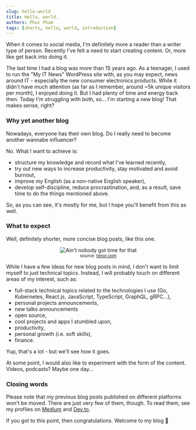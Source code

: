 ```yaml
---
slug: hello-world
title: Hello, world.
authors: Phuc Pham
tags: [shorts, hello, world, introduction]
---
```


When it comes to social media, I'm definitely more a reader than a writer type of person. Recently I've felt a need to start creating content. Or, more like get back into doing it.

The last time I had a blog was more than 15 years ago. As a teenager, I used to run the "My IT News" WordPress site with, as you may expect, news around IT - especially the new consumer electronics products. While it didn't have much attention (as far as I remember, around ~5k unique visitors per month), I enjoyed doing it. But I had plenty of time and energy back then. Today I'm struggling with both, so... I'm starting a new blog! That makes sense, right?

<!-- truncate -->

### Why yet another blog

Nowadays, everyone has their own blog. Do I really need to become another wannabe influencer?

No. What I want to achieve is:

- structure my knowledge and record what I've learned recently,
- try out new ways to increase productivity, stay motivated and avoid burnout,
- improve my English (as a non-native English speaker),
- develop self-discipline, reduce procrastination, and, as a result, save time to do the things mentioned above.

So, as you can see, it's mostly for me, but I hope you'll benefit from this as well.

### What to expect

Well, definitely shorter, more concise blog posts, like this one.

<center>

![Ain't nobody got time for that](./assets/aint-nobody-got-time-for-that.gif) <br/><small>source: <a href="https://tenor.com" target="_blank">tenor.com</a></small>

</center>

While I have a few ideas for new blog posts in mind, I don't want to limit myself to just technical topics. Instead, I will probably touch on different areas of my interest, such as:

- full-stack technical topics related to the technologies I use (Go, Kubernetes, React.js, JavaScript, TypeScript, GraphQL, gRPC...),
- personal projects announcements,
- new talks announcements
- open source,
- cool projects and apps I stumbled upon,
- productivity,
- personal growth (i.e. soft skills),
- finance.

Yup, that's a lot - but we'll see how it goes.

At some point, I would also like to experiment with the form of the content. Videos, podcasts? Maybe one day...

### Closing words

Please note that my previous blog posts published on different platforms won't be moved. There are just very few of them, though. To read them, see my profiles on [Medium](https://medium.com/@phuctanpham) and [Dev.to](https://dev.to/phuctanpham).

If you got to this point, then congratulations. Welcome to my blog 👋
